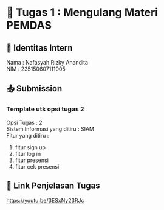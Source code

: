 # 📁 Tugas 1 : Mengulang Materi PEMDAS

## 👤 Identitas Intern
Nama : Nafasyah Rizky Anandita             
NIM  : 235150607111005

## 📤 Submission

### Template utk opsi tugas 2
Opsi Tugas : 2            
Sistem Informasi yang ditiru : SIAM              
Fitur yang ditiru :                   
1. fitur sign up
2. fitur log in
3. fitur presensi
4. fitur cek presensi

## 🔗 Link Penjelasan Tugas

https://youtu.be/3ESxNy23RJc
